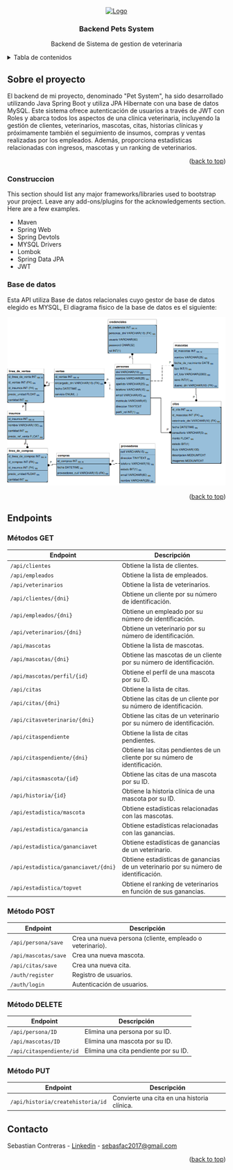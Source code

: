 

<div align="center">
  <a href="[https://github.com/othneildrew/Best-README-Template](https://github.com/sebastian-contreras/)">
    <img src="https://w7.pngwing.com/pngs/589/438/png-transparent-cat-paw-kitten-dog-cat-animals-pet-paw.png" alt="Logo" width="80" height="80">
  </a>

  <h3 align="center">Backend Pets System</h3>

  <p align="center">
   Backend de Sistema de gestion de veterinaria
  
</div>

<!-- TABLE OF CONTENTS -->
<details>
  <summary>Tabla de contenidos</summary>
  <ol>
    <li>
      <a href="#sobre-el-proyecto">Sobre el proyecto</a>
      <ul>
        <li><a href="#construccion">Contruido con: </a></li>
        <li><a href="#base-de-datos">Base de datos </a></li>
      </ul>
    </li>
    <li><a href="#endpoints">Endpoints</a></li>
    <li><a href="#contacto">Roadmap</a></li>
  </ol>
</details>



<!-- ABOUT THE PROJECT -->
## Sobre el proyecto<a name="Sobre-el-proyecto"></a>

El backend de mi proyecto, denominado "Pet System", ha sido desarrollado utilizando Java Spring Boot y utiliza JPA Hibernate con una base de datos MySQL. Este sistema ofrece autenticación de usuarios a través de JWT con Roles y abarca todos los aspectos de una clínica veterinaria, incluyendo la gestión de clientes, veterinarios, mascotas, citas, historias clínicas y próximamente también el seguimiento de insumos, compras y ventas realizadas por los empleados. Además, proporciona estadísticas relacionadas con ingresos, mascotas y un ranking de veterinarios.
<p align="right">(<a href="#readme-top">back to top</a>)</p>



### Construccion<a name="Construccion"></a>

This section should list any major frameworks/libraries used to bootstrap your project. Leave any add-ons/plugins for the acknowledgements section. Here are a few examples.

- Maven
- Spring Web
- Spring Devtols
- MYSQL Drivers
- Lombok
- Spring Data JPA
- JWT
      
### Base de datos<a name="Base-de-datos"></a>

Esta API utiliza Base de datos relacionales cuyo gestor de base de datos elegido es MYSQL, El diagrama fisico de la base de datos es el siguiente:

![Diagrama fisico de Base de datos](/DisenoBD/modeloArreglado.png)

<p align="right">(<a href="#readme-top">back to top</a>)</p>



<!-- GETTING STARTED -->
## Endpoints<a name="Endpoints"></a>

### Métodos GET

| Endpoint                           | Descripción                                           |
| ---------------------------------- | ----------------------------------------------------- |
| `/api/clientes`                     | Obtiene la lista de clientes.                        |
| `/api/empleados`                    | Obtiene la lista de empleados.                       |
| `/api/veterinarios`                  | Obtiene la lista de veterinarios.                    |
| `/api/clientes/{dni}`               | Obtiene un cliente por su número de identificación. |
| `/api/empleados/{dni}`              | Obtiene un empleado por su número de identificación.|
| `/api/veterinarios/{dni}`            | Obtiene un veterinario por su número de identificación. |
| `/api/mascotas`                      | Obtiene la lista de mascotas.                        |
| `/api/mascotas/{dni}`               | Obtiene las mascotas de un cliente por su número de identificación. |
| `/api/mascotas/perfil/{id}`          | Obtiene el perfil de una mascota por su ID.          |
| `/api/citas`                        | Obtiene la lista de citas.                           |
| `/api/citas/{dni}`                 | Obtiene las citas de un cliente por su número de identificación. |
| `/api/citasveterinario/{dni}`       | Obtiene las citas de un veterinario por su número de identificación. |
| `/api/citaspendiente`               | Obtiene la lista de citas pendientes.                |
| `/api/citaspendiente/{dni}`        | Obtiene las citas pendientes de un cliente por su número de identificación. |
| `/api/citasmascota/{id}`            | Obtiene las citas de una mascota por su ID.          |
| `/api/historia/{id}`                | Obtiene la historia clínica de una mascota por su ID. |
| `/api/estadistica/mascota`                     | Obtiene estadísticas relacionadas con las mascotas.  |
| `/api/estadistica/ganancia`                    | Obtiene estadísticas relacionadas con las ganancias. |
| `/api/estadistica/gananciavet`                 | Obtiene estadísticas de ganancias de un veterinario. |
| `/api/estadistica/gananciavet/{dni}`           | Obtiene estadísticas de ganancias de un veterinario por su número de identificación. |
| `/api/estadistica/topvet`                      | Obtiene el ranking de veterinarios en función de sus ganancias. |

### Método POST

| Endpoint                           | Descripción                                           |
| ---------------------------------- | ----------------------------------------------------- |
| `/api/persona/save`                  | Crea una nueva persona (cliente, empleado o veterinario). |
| `/api/mascotas/save`                 | Crea una nueva mascota.                              |
| `/api/citas/save`                    | Crea una nueva cita.                                 |
| `/auth/register`                     | Registro de usuarios.                                |
| `/auth/login`                        | Autenticación de usuarios.                           |
### Método DELETE

| Endpoint                           | Descripción                                           |
| ---------------------------------- | ----------------------------------------------------- |
| `/api/persona/ID`                    | Elimina una persona por su ID.                       |
| `/api/mascotas/ID`                   | Elimina una mascota por su ID.                       |
| `/api/citaspendiente/id`             | Elimina una cita pendiente por su ID.                |

### Método PUT

| Endpoint                           | Descripción                                           |
| ---------------------------------- | ----------------------------------------------------- |
| `/api/historia/createhistoria/id`    | Convierte una cita en una historia clínica.          |



<!-- CONTACT -->
## Contacto

Sebastian Contreras - [Linkedin]([https://twitter.com/your_username](https://www.linkedin.com/in/sebastian-contreras-unt/)) - sebasfac2017@gmail.com


<p align="right">(<a href="#readme-top">back to top</a>)</p>

